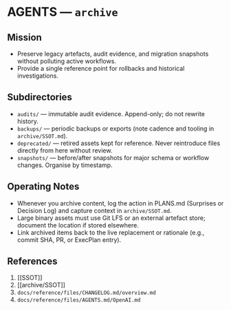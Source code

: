 # AGENTS — `archive`

## Mission
- Preserve legacy artefacts, audit evidence, and migration snapshots without polluting active workflows.
- Provide a single reference point for rollbacks and historical investigations.

## Subdirectories
- `audits/` — immutable audit evidence. Append-only; do not rewrite history.
- `backups/` — periodic backups or exports (note cadence and tooling in `archive/SSOT.md`).
- `deprecated/` — retired assets kept for reference. Never reintroduce files directly from here without review.
- `snapshots/` — before/after snapshots for major schema or workflow changes. Organise by timestamp.

## Operating Notes
- Whenever you archive content, log the action in PLANS.md (Surprises or Decision Log) and capture context in `archive/SSOT.md`.
- Large binary assets must use Git LFS or an external artefact store; document the location if stored elsewhere.
- Link archived items back to the live replacement or rationale (e.g., commit SHA, PR, or ExecPlan entry).

## References
1. [[SSOT]]
2. [[archive/SSOT]]
3. `docs/reference/files/CHANGELOG.md/overview.md`
4. `docs/reference/files/AGENTS.md/OpenAI.md`
